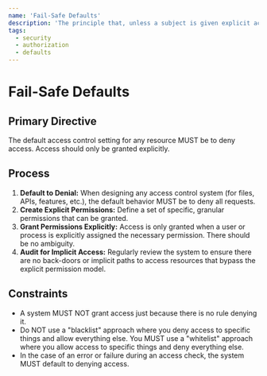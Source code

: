 ```yaml
---
name: 'Fail-Safe Defaults'
description: 'The principle that, unless a subject is given explicit access to an object, it should be denied access. This is the foundation of a secure system.'
tags:
  - security
  - authorization
  - defaults
---
```


# Fail-Safe Defaults

## Primary Directive

The default access control setting for any resource MUST be to deny access. Access should only be granted explicitly.

## Process

1.  **Default to Denial:** When designing any access control system (for files, APIs, features, etc.), the default behavior MUST be to deny all requests.
2.  **Create Explicit Permissions:** Define a set of specific, granular permissions that can be granted.
3.  **Grant Permissions Explicitly:** Access is only granted when a user or process is explicitly assigned the necessary permission. There should be no ambiguity.
4.  **Audit for Implicit Access:** Regularly review the system to ensure there are no back-doors or implicit paths to access resources that bypass the explicit permission model.

## Constraints

- A system MUST NOT grant access just because there is no rule denying it.
- Do NOT use a "blacklist" approach where you deny access to specific things and allow everything else. You MUST use a "whitelist" approach where you allow access to specific things and deny everything else.
- In the case of an error or failure during an access check, the system MUST default to denying access.
